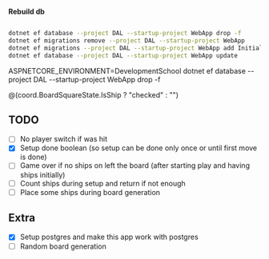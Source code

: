**Rebuild db**

~~~bash

dotnet ef database --project DAL --startup-project WebApp drop -f
dotnet ef migrations remove --project DAL --startup-project WebApp
dotnet ef migrations --project DAL --startup-project WebApp add InitialMigrate
dotnet ef database --project DAL --startup-project WebApp update

~~~

ASPNETCORE_ENVIRONMENT=DevelopmentSchool dotnet ef database --project DAL --startup-project WebApp drop -f

@(coord.BoardSquareState.IsShip ? "checked" : "")

## TODO

- [ ] No player switch if was hit
- [x] Setup done boolean (so setup can be done only once or until first move is done)
- [ ] Game over if no ships on left the board (after starting play and having ships initially)
- [ ] Count ships during setup and return if not enough
- [ ] Place some ships during board generation

## Extra

- [x] Setup postgres and make this app work with postgres
- [ ] Random board generation